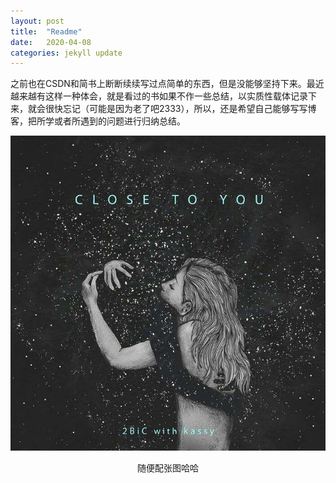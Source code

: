 ```yaml
---
layout: post
title:  "Readme"
date:   2020-04-08
categories: jekyll update
---
```


之前也在CSDN和简书上断断续续写过点简单的东西，但是没能够坚持下来。最近越来越有这样一种体会，就是看过的书如果不作一些总结，以实质性载体记录下来，就会很快忘记（可能是因为老了吧2333），所以，还是希望自己能够写写博客，把所学或者所遇到的问题进行归纳总结。

![配图](/assets/2020-04/1.jpg)
<center>随便配张图哈哈</center>